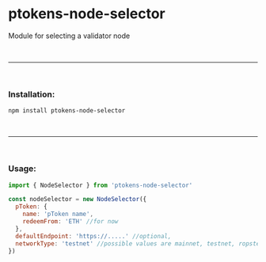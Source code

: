 # ptokens-node-selector

Module for selecting a validator node

&nbsp;

***

&nbsp;

### Installation:

```
npm install ptokens-node-selector
```

&nbsp;

***

&nbsp;

### Usage:

```js
import { NodeSelector } from 'ptokens-node-selector'

const nodeSelector = new NodeSelector({
  pToken: {
    name: 'pToken name',
    redeemFrom: 'ETH' //for now
  },
  defaultEndpoint: 'https://.....' //optional,
  networkType: 'testnet' //possible values are mainnet, testnet, ropsten, main, bitcoin
})
```